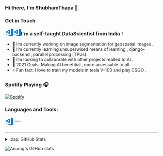 ### Hi there, I'm ShubhamThapa 👋

### Get in Touch


<a href = "https://www.linkedin.com/in/shubham-thapa-2324841b3/"> <img align="left" alt="Visual Studio Code" width="26px" src="https://raw.githubusercontent.com/github/explore/80688e429a7d4ef2fca1e82350fe8e3517d3494d/topics/visual-studio-code/visual-studio-code.png" /> </a>


<a href = "https://www.linkedin.com/in/shubham-thapa-2324841b3/"> <img align="left" alt="Visual Studio Code" width="26px" src="https://raw.githubusercontent.com/github/explore/80688e429a7d4ef2fca1e82350fe8e3517d3494d/topics/visual-studio-code/visual-studio-code.png" /> </a>

 
  



  ### I'm a self-taught DataScientist from India !
- 🔭 I’m currently working on image segmentation for geospatial images . 
- 🌱 I’m currently learning unsuperwised means of learning , django-backend , parallel processing [TPUs]. 
- 👯 I’m looking to collaborate with other projects realted to AI .
- 🥅 2021 Goals: Making AI benefitial , more accessable to all. 
- ⚡ Fun fact: I love to train my models in tesla V-100 and play CSGO .  

### Spotify Playing 🎧

[![Spotify](https://novatorem-alpha-amber.vercel.app/api/spotify)](https://open.spotify.com/user/novatorem-alpha-amber)


### Languages and Tools:

<img align="left" alt="Visual Studio Code" width="26px" src="https://raw.githubusercontent.com/github/explore/80688e429a7d4ef2fca1e82350fe8e3517d3494d/topics/visual-studio-code/visual-studio-code.png" />
<img align="left" alt="Pytorch" width="26px" src="https://raw.githubusercontent.com/github/explore/80688e429a7d4ef2fca1e82350fe8e3517d3494d/topics/Pytorch/Pytorch.png" />


<br />
<br />

---
<details>
 <summary>:zap: GitHub Stats</summary>


</details>

![Anurag's GitHub stats](https://github-readme-stats.vercel.app/api?username=mu745511&show_icons=true&theme=tokyonight)



